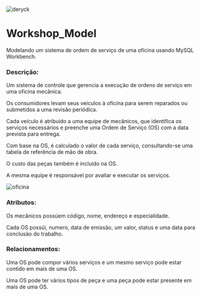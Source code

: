  ![deryck](https://github.com/user-attachments/assets/205b25c7-dbe6-4727-b049-f08e4453bb80)



<h1>Workshop_Model</h1>
Modelando um sistema de ordem de serviço de uma oficina usando MySQL Workbench.

<h3>Descrição: </h3>
Um sistema de controle que gerencia a execução de ordens de serviço em uma oficina mecânica.

Os consumidores levam seus veículos à oficina para serem reparados ou submetidos a uma revisão periódica.

Cada veículo é atribuído a uma equipe de mecânicos, que identifica os serviços necessários e preenche uma Ordem de Serviço (OS) com a data prevista para entrega.

Com base na OS, é calculado o valor de cada serviço, consultando-se uma tabela de referência de mão de obra.

O custo das peças também é incluído na OS.

A mesma equipe é responsável por avaliar e executar os serviços.



![oficina](https://github.com/user-attachments/assets/3985abf3-9beb-4eba-879c-edf7ee6dadc7)

<h3>Atributos:</h3>
Os mecânicos possúem código, nome, endereço e especialidade.

Cada OS possúi, numero, data de emissão, um valor, status e uma data para conclusão do trabalho.

<h3>Relacionamentos:</h3>
Uma OS pode compor vários serviços e um mesmo serviço pode estar contido em mais de uma OS.

Uma OS pode ter vários tipos de peça e uma peça pode estar presente em mais de uma OS.
